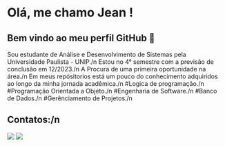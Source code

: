 
# Olá, me chamo Jean ! 
## Bem vindo ao meu perfil GitHub 👋

Sou estudante de Análise e Desenvolvimento de Sistemas pela Universidade Paulista - UNIP./n
Estou no 4° semestre com a previsão de conclusão em 12/2023./n
A Procura de uma primeira oportunidade na área./n
Em meus repósitorios está um pouco do conhecimento adquiridos ao longo da minha jornada acadêmica./n
#Logica de programação./n
#Programação Orientada a Objeto./n
#Engenharia de Software./n
#Banco de Dados./n
#Gerênciamento de Projetos./n
## Contatos:/n

<div>

<a href = "mailto:jean.adrianomartin@gmail.com"><img loading="lazy" src="https://img.shields.io/badge/Gmail-D14836?style=for-the-badge&logo=gmail&logoColor=white" target="_blank"></a>
<a href="https://www.linkedin.com/in/jean-martin-2097ba1ab/" target="_blank"><img loading="lazy" src="https://img.shields.io/badge/-LinkedIn-%230077B5?style=for-the-badge&logo=linkedin&logoColor=white" target="_blank"></a>   
</div>





